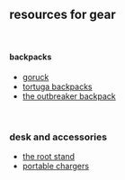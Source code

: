 ## resources for gear

<br>

#### backpacks

* [goruck](https://www.goruck.com/)
* [tortuga backpacks](https://www.tortugabackpacks.com/)
* [the outbreaker backpack](https://www.tortugabackpacks.com/products/outbreaker-travel-backpack)

<br>

### desk and accessories

* [the root stand](https://www.therooststand.com/)
* [portable chargers](https://www.anker.com/products/taxons/107/Portable%20Chargers)

